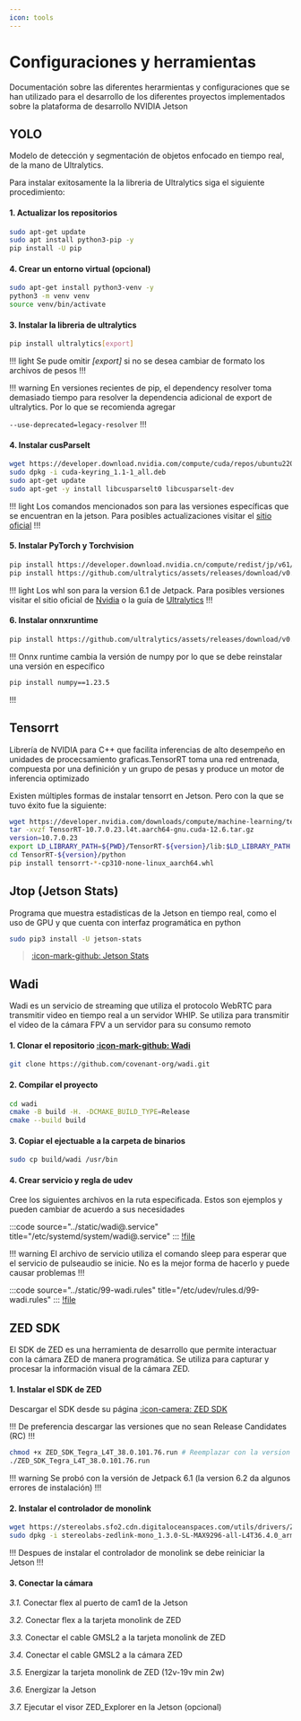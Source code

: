 ```yaml
---
icon: tools
---
```

# Configuraciones y herramientas

Documentación sobre las diferentes herarmientas y configuraciones que se
han utilizado para el desarrollo de los diferentes proyectos implementados
sobre la plataforma de desarrollo NVIDIA Jetson

## YOLO

Modelo de detección y segmentación de objetos enfocado en tiempo real, de la
mano de Ultralytics.

Para instalar exitosamente la la libreria de Ultralytics siga el siguiente
procedimiento:

#### 1. Actualizar los repositorios

```bash
sudo apt-get update
sudo apt install python3-pip -y
pip install -U pip
```

#### 4. Crear un entorno virtual (opcional)

```bash
sudo apt-get install python3-venv -y
python3 -m venv venv
source venv/bin/activate
```


#### 3. Instalar la libreria de ultralytics

```bash
pip install ultralytics[export]
```
!!! light
Se pude omitir _[export]_ si no se desea cambiar de formato los archivos de pesos
!!!

!!! warning
En versiones recientes de pip, el dependency resolver toma demasiado tiempo
para resolver la dependencia adicional de export de ultralytics.
Por lo que se recomienda agregar

```--use-deprecated=legacy-resolver```
!!!

#### 4. Instalar cusParselt

```bash
wget https://developer.download.nvidia.com/compute/cuda/repos/ubuntu2204/arm64/cuda-keyring_1.1-1_all.deb
sudo dpkg -i cuda-keyring_1.1-1_all.deb
sudo apt-get update
sudo apt-get -y install libcusparselt0 libcusparselt-dev
```
!!! light
Los comandos mencionados son para las versiones específicas que se encuentran
en la jetson. Para posibles actualizaciones visitar el [sitio oficial](https://developer.nvidia.com/cusparselt-downloads)
!!!

#### 5. Instalar PyTorch y Torchvision

```bash
pip install https://developer.download.nvidia.cn/compute/redist/jp/v61/pytorch/torch-2.5.0a0+872d972e41.nv24.08.17622132-cp310-cp310-linux_aarch64.whl
pip install https://github.com/ultralytics/assets/releases/download/v0.0.0/torchvision-0.20.0a0+afc54f7-cp310-cp310-linux_aarch64.whl
```

!!! light
Los whl son para la version 6.1 de Jetpack. Para posibles versiones visitar el sitio
oficial de [Nvidia](https://developer.download.nvidia.cn/compute/redist/jp/)
o la guía de [Ultralytics](https://docs.ultralytics.com/guides/nvidia-jetson/#install-pytorch-and-torchvision)
!!!

#### 6. Instalar onnxruntime

```bash
pip install https://github.com/ultralytics/assets/releases/download/v0.0.0/onnxruntime_gpu-1.20.0-cp310-cp310-linux_aarch64.whl
```
!!!
Onnx runtime cambia la versión de numpy por lo que se debe reinstalar una versión
en específico

```bash
pip install numpy==1.23.5
```
!!!


## Tensorrt

Librería de NVIDIA para C++ que facilita inferencias de alto desempeño en
unidades de procecsamiento graficas.TensorRT toma una red entrenada, compuesta
por una definición y un grupo de pesas y produce un motor de inferencia optimizado

Existen múltiples formas de instalar tensorrt en Jetson. Pero con la que se tuvo
éxito fue la siguiente:

```bash
wget https://developer.nvidia.com/downloads/compute/machine-learning/tensorrt/10.7.0/tars/TensorRT-10.7.0.23.l4t.aarch64-gnu.cuda-12.6.tar.gz
tar -xvzf TensorRT-10.7.0.23.l4t.aarch64-gnu.cuda-12.6.tar.gz
version=10.7.0.23
export LD_LIBRARY_PATH=${PWD}/TensorRT-${version}/lib:$LD_LIBRARY_PATH
cd TensorRT-${version}/python
pip install tensorrt-*-cp310-none-linux_aarch64.whl
```

## Jtop (Jetson Stats)

Programa que muestra estadisticas de la Jetson en tiempo real, como el uso
de GPU y que cuenta con interfaz programática en python

```bash
sudo pip3 install -U jetson-stats
```

> [:icon-mark-github: Jetson Stats](https://github.com/rbonghi/jetson_stats)


## Wadi

Wadi es un servicio de streaming que utiliza el protocolo WebRTC para transmitir
video en tiempo real a un servidor WHIP. Se utiliza para transmitir el video de
la cámara FPV a un servidor para su consumo remoto

#### 1. Clonar el repositorio [:icon-mark-github: Wadi](https://github.com/covenant-org/wadi)

```bash
git clone https://github.com/covenant-org/wadi.git
```

#### 2. Compilar el proyecto

```bash
cd wadi
cmake -B build -H. -DCMAKE_BUILD_TYPE=Release
cmake --build build
```

#### 3. Copiar el ejectuable a la carpeta de binarios

```bash
sudo cp build/wadi /usr/bin
```

#### 4. Crear servicio y regla de udev

Cree los siguientes archivos en la ruta especificada. Estos son ejemplos y
pueden cambiar de acuerdo a sus necesidades

:::code source="../static/wadi@.service" title="/etc/systemd/system/wadi\@.service" :::
[!file](../static/wadi@.service)

!!! warning
El archivo de servicio utiliza el comando sleep para esperar que el servicio
de pulseaudio se inicie. No es la mejor forma de hacerlo y puede causar problemas
!!!

:::code source="../static/99-wadi.rules" title="/etc/udev/rules.d/99-wadi.rules" :::
[!file](../static/99-wadi.rules)


## ZED SDK

El SDK de ZED es una herramienta de desarrollo que permite interactuar con
la cámara ZED de manera programática. Se utiliza para capturar y procesar
la información visual de la cámara ZED.


#### 1. Instalar el SDK de ZED

Descargar el SDK desde su página [:icon-camera: ZED SDK](https://www.stereolabs.com/en-mx/developers/release#nvidia-jetson-504616ef8d38)

!!!
De preferencia descargar las versiones que no sean Release Candidates (RC)
!!!

```bash
chmod +x ZED_SDK_Tegra_L4T_38.0.101.76.run # Reemplazar con la version correcta
./ZED_SDK_Tegra_L4T_38.0.101.76.run
```

!!! warning
Se probó con la versión de Jetpack 6.1 (la version 6.2 da algunos errores de instalación)
!!!


#### 2. Instalar el controlador de monolink

```bash
wget https://stereolabs.sfo2.cdn.digitaloceanspaces.com/utils/drivers/ZEDX/1.3.0/R36.4/stereolabs-zedlink-mono_1.3.0-SL-MAX9296-all-L4T36.4.0_arm64.deb
sudo dpkg -i stereolabs-zedlink-mono_1.3.0-SL-MAX9296-all-L4T36.4.0_arm64.deb
```

!!!
Despues de instalar el controlador de monolink se debe reiniciar la Jetson
!!!

#### 3. Conectar la cámara

_3.1._ Conectar flex al puerto de cam1 de la Jetson

_3.2._ Conectar flex a la tarjeta monolink de ZED

_3.3._ Conectar el cable GMSL2 a la tarjeta monolink de ZED

_3.4._ Conectar el cable GMSL2 a la cámara ZED

_3.5._ Energizar la tarjeta monolink de ZED (12v-19v min 2w)

_3.6._ Energizar la Jetson

_3.7._ Ejecutar el visor ZED_Explorer en la Jetson (opcional)
